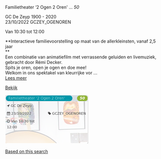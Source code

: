 Familietheater ‘2 Ogen 2 Oren' ... *50*

GC De Zeyp 1900 - 2020  
23/10/2022 GCZEY\_OGENOREN  

Van 10:30 tot 12:00

  

**Interactieve familievoorstelling op maat van de allerkleinsten, vanaf 2,5 jaar  
**  
Een combinatie van animatiefilm met verrassende geluiden en livemuziek, gebracht door Rémi Decker.  
Spits je oren, open je ogen en doe mee!  
Welkom in ons spektakel van kleurrijke vor ...  
[Lees meer](https://tickets.vgc.be/activity/subscribe/GCZEY_OGENOREN)

[Bekijk](https://tickets.vgc.be/ticketingActivity/subscribe/GCZEY_OGENOREN)

![](80193.png)

[Based on this search](https://tickets.vgc.be/activity/index?&vrijeplaatsen=1&Age%5B%5D=3%2C5&entity=276)